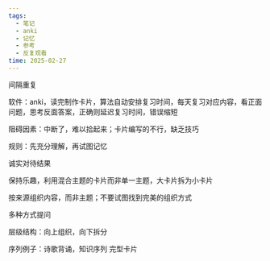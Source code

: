 ```yaml
---
tags:
  - 笔记
  - anki
  - 记忆
  - 参考
  - 反复观看
time: 2025-02-27
---
```

间隔重复

软件：anki，读完制作卡片，算法自动安排复习时间，每天复习对应内容，看正面问题，思考反面答案，正确则延迟复习时间，错误缩短

阻碍因素：中断了，难以拾起来；卡片编写的不行，缺乏技巧

规则：先充分理解，再试图记忆

诚实对待结果

保持乐趣，利用混合主题的卡片而非单一主题，大卡片拆为小卡片

按来源组织内容，而非主题；不要试图找到完美的组织方式

多种方式提问

层级结构：向上组织，向下拆分

序列例子：诗歌背诵，知识序列 完型卡片